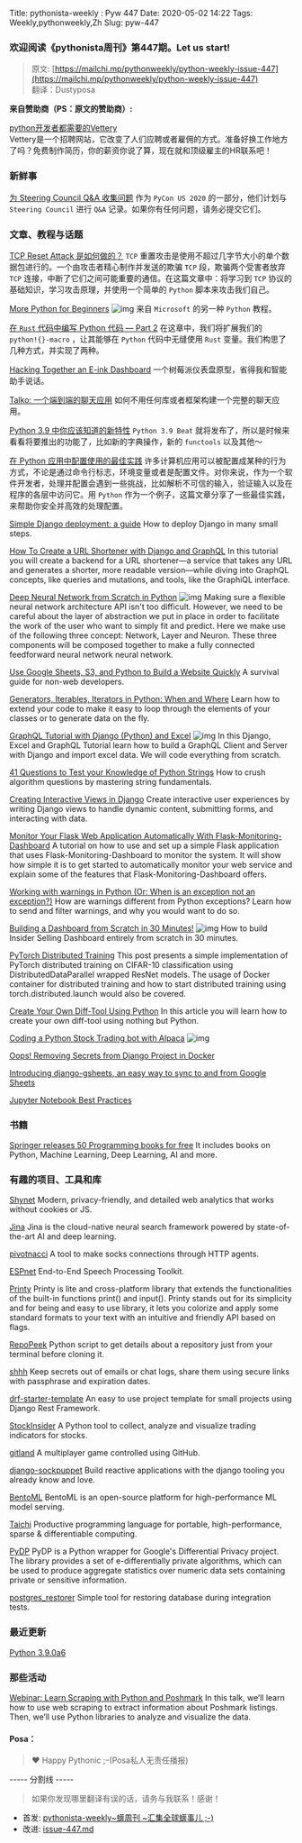 Title: pythonista-weekly : Pyw 447
Date: 2020-05-02 14:22
Tags: Weekly,pythonweekly,Zh 
Slug: pyw-447

### 欢迎阅读《pythonista周刊》第447期。Let us start!


>原文: [https://mailchi.mp/pythonweekly/python-weekly-issue-447](https://mailchi.mp/pythonweekly/python-weekly-issue-447)  
>翻译：Dustyposa

**来自赞助商（PS：原文的赞助商）:**

[python开发者都需要的Vettery](https://www.vettery.com/tech?utm_source=newsletter&utm_medium=pythonweekly&utm_term=tech&utm_content=grouped&utm_campaign=ad-77579)  
Vettery是一个招聘网站，它改变了人们应聘或者雇佣的方式。准备好换工作地方了吗？免费制作简历，你的薪资你说了算，现在就和顶级雇主的HR联系吧！

### 新鲜事

[为 Steering Council Q&A 收集问题](https://discuss.python.org/t/collecting-questions-for-a-steering-council-q-a/4010)
作为 `PyCon US 2020` 的一部分，他们计划与 `Steering Council` 进行 `Q&A` 记录。如果你有任何问题，请务必提交它们。

### 文章、教程与话题


[TCP Reset Attack 是如何做的？](https://robertheaton.com/2020/04/27/how-does-a-tcp-reset-attack-work/)
`TCP` 重置攻击是使用不超过几字节大小的单个数据包进行的。一个由攻击者精心制作并发送的欺骗 `TCP` 段，欺骗两个受害者放弃 `TCP` 连接，中断了它们之间可能重要的通信。在这篇文章中：将学习到 `TCP` 协议的基础知识，学习攻击原理，并使用一个简单的 `Python` 脚本来攻击我们自己。

[More Python for Beginners](https://www.youtube.com/playlist?list=PLlrxD0HtieHiXd-nEby-TMCoUNwhbLUnj) ![img](https://mcusercontent.com/e2e180baf855ac797ef407fc7/images/af76283a-6e65-436c-967a-900427cf6399.png)
来自 `Microsoft` 的另一种 `Python` 教程。

[在 `Rust` 代码中编写 Python 代码 — Part 2](https://blog.m-ou.se/writing-python-inside-rust-2/)
在这章中，我们将扩展我们的 `python!{}-macro` ，让其能够在 `Python` 代码中无缝使用 `Rust` 变量。我们构思了几种方式，并实现了两种。

[Hacking Together an E-ink Dashboard](https://healeycodes.com/hacking-together-an-e-ink-dashboard/)
一个树莓派仪表盘原型，省得我和智能助手说话。

[Talko: 一个端到端的聊天应用](https://t.co/WLdF2Cmcnr)
如何不用任何库或者框架构建一个完整的聊天应用。

[Python 3.9 中你应该知道的新特性](https://martinheinz.dev/blog/21) 
`Python 3.9 Beat` 就将发布了，所以是时候来看看将要推出的功能了，比如新的字典操作，新的 `functools` 以及其他～

[在 Python 应用中配置使用的最佳实践](https://tech.preferred.jp/en/blog/working-with-configuration-in-python/)
许多计算机应用可以被配置成某种的行为方式，不论是通过命令行标志，环境变量或者是配置文件。对你来说，作为一个软件开发者，处理并配置会遇到一些挑战，比如解析不可信的输入，验证输入以及在程序的各层中访问它。用 `Python` 作为一个例子，这篇文章分享了一些最佳实践，来帮助你安全并高效的处理配置。

[Simple Django deployment: a guide](https://mattsegal.dev/simple-django-deployment.html)
How to deploy Django in many small steps.

[How To Create a URL Shortener with Django and GraphQL](https://www.digitalocean.com/community/tutorials/how-to-create-a-url-shortener-with-django-and-graphql)
In this tutorial you will create a backend for a URL shortener—a service that takes any URL and generates a shorter, more readable version—while diving into GraphQL concepts, like queries and mutations, and tools, like the GraphiQL interface.

[Deep Neural Network from Scratch in Python](https://www.youtube.com/watch?v=b_w4eEiogaE) ![img](https://mcusercontent.com/e2e180baf855ac797ef407fc7/images/af76283a-6e65-436c-967a-900427cf6399.png)
Making sure a flexible neural network architecture API isn't too difficult. However, we need to be careful about the layer of abstraction we put in place in order to facilitate the work of the user who want to simply fit and predict. Here we make use of the following three concept: Network, Layer and Neuron. These three components will be composed together to make a fully connected feedforward neural network neural network.

[Use Google Sheets, S3, and Python to Build a Website Quickly](https://t.co/kvkzPGbkeV)
A survival guide for non-web developers.

[Generators, Iterables, Iterators in Python: When and Where](https://www.pythonforthelab.com/blog/generators-iterables-iterators-python-when-and-where/)
Learn how to extend your code to make it easy to loop through the elements of your classes or to generate data on the fly.

[GraphQL Tutorial with Django (Python) and Excel](https://www.youtube.com/watch?v=nPQE5B51DQ8) ![img](https://mcusercontent.com/e2e180baf855ac797ef407fc7/images/af76283a-6e65-436c-967a-900427cf6399.png)
In this Django, Excel and GraphQL Tutorial  learn how to build a GraphQL Client and Server with Django and import excel data. We will code everything from scratch.

[41 Questions to Test your Knowledge of Python Strings](https://t.co/HkQ4FbffhD)
How to crush algorithm questions by mastering string fundamentals.

[Creating Interactive Views in Django](https://hackersandslackers.com/creating-django-views/) 
Create interactive user experiences by writing Django views to handle dynamic content, submitting forms, and interacting with data.

[Monitor Your Flask Web Application Automatically With Flask-Monitoring-Dashboard](https://t.co/mUQTNhMNaG)
A tutorial on how to use and set up a simple Flask application that uses Flask-Monitoring-Dashboard to monitor the system. It will show how simple it is to get started to automatically monitor your web service and explain some of the features that Flask-Monitoring-Dashboard offers.

[Working with warnings in Python (Or: When is an exception not an exception?)](https://lerner.co.il/2020/04/27/working-with-warnings-in-python/)
How are warnings different from Python exceptions? Learn how to send and filter warnings, and why you would want to do so.

[Building a Dashboard from Scratch in 30 Minutes!](https://www.youtube.com/watch?v=SnzwO4vEkJE) ![img](https://mcusercontent.com/e2e180baf855ac797ef407fc7/images/af76283a-6e65-436c-967a-900427cf6399.png)
How to build Insider Selling Dashboard entirely from scratch in 30 minutes.

[PyTorch Distributed Training](https://leimao.github.io/blog/PyTorch-Distributed-Training/)
This post presents a simple implementation of PyTorch distributed training on CIFAR-10 classification using DistributedDataParallel wrapped ResNet models. The usage of Docker container for distributed training and how to start distributed training using torch.distributed.launch would also be covered.

[Create Your Own Diff-Tool Using Python](https://florian-dahlitz.de/blog/create-your-own-diff-tool-using-python)
In this article you will learn how to create your own diff-tool using nothing but Python.

[Coding a Python Stock Trading bot with Alpaca](https://www.youtube.com/watch?v=9R7pCh4yCm8) ![img](https://mcusercontent.com/e2e180baf855ac797ef407fc7/images/af76283a-6e65-436c-967a-900427cf6399.png)

[Oops! Removing Secrets from Django Project in Docker](https://startcodingnow.com/removing-secrets-from-django-project-in-docker)

[Introducing django-gsheets, an easy way to sync to and from Google Sheets](https://labs.meanpug.com/sync-data-to-and-from-google-sheets-with-django-gsheets)

[Jupyter Notebook Best Practices](https://levelup.gitconnected.com/jupyter-notebook-best-practices-fc326eb5cd22)



### 书籍

[Springer releases 50 Programming books for free](https://link.springer.com/search/page/1?facet-discipline="Computer+Science"&package=mat-covid19_textbooks&facet-language="En"&facet-content-type="Book")
It includes books on Python, Machine Learning, Deep Learning, AI and more.

### 有趣的项目、工具和库


[Shynet](https://github.com/milesmcc/shynet)
Modern, privacy-friendly, and detailed web analytics that works without cookies or JS.

[Jina](https://github.com/jina-ai/jina) 
Jina is the cloud-native neural search framework powered by state-of-the-art AI and deep learning.

[pivotnacci](https://github.com/blackarrowsec/pivotnacci)
A tool to make socks connections through HTTP agents.

[ESPnet](https://github.com/espnet/espnet)
End-to-End Speech Processing Toolkit.

[Printy](https://github.com/edraobdu/printy)
Printy is lite and cross-platform library that extends the functionalities of the built-in functions print() and input(). Printy stands out for its simplicity and for being and easy to use library, it lets you colorize and apply some standard formats to your text with an intuitive and friendly API based on flags.

[RepoPeek](https://github.com/sameera-madushan/RepoPeek)
Python script to get details about a repository just from your terminal before cloning it.

[shhh](https://github.com/smallwat3r/shhh)
Keep secrets out of emails or chat logs, share them using secure links with passphrase and expiration dates.

[drf-starter-template](https://github.com/nishantwrp/drf-starter-template)
An easy to use project template for small projects using Django Rest Framework.

[StockInsider](https://github.com/charlesdong1991/StockInsider)
A Python tool to collect, analyze and visualize trading indicators for stocks.

[gitland](https://github.com/programical/gitland)
A multiplayer game controlled using GitHub.

[django-sockpuppet](https://github.com/jonathan-s/django-sockpuppet)
Build reactive applications with the django tooling you already know and love. 

[BentoML](https://github.com/bentoml/BentoML) 
BentoML is an open-source platform for high-performance ML model serving.

[Taichi](https://github.com/taichi-dev/taichi) 
Productive programming language for portable, high-performance, sparse & differentiable computing.

[PyDP](https://github.com/OpenMined/PyDP) 
PyDP is a Python wrapper for Google's Differential Privacy project. The library provides a set of e-differentially private algorithms, which can be used to produce aggregate statistics over numeric data sets containing private or sensitive information.

[postgres_restorer](https://github.com/pyux/postgres_restorer)
Simple tool for restoring database during integration tests.

### 最近更新

[Python 3.9.0a6](https://mail.python.org/archives/list/python-committers@python.org/message/JJWIXYICQHCEFCJCCXVSWTP5O67UVCQC/)

### 那些活动

[Webinar: Learn Scraping with Python and Poshmark](https://my.demio.com/ref/jjUDGs9tqIYdFYiS)
In this talk, we’ll learn how to use web scraping to extract information about Poshmark listings. Then, we’ll use Python libraries to analyze and visualize the data.

#### Posa：

> ❤️ Happy Pythonic ;-(Posa私人无责任播报)  

----- 分割线 -----

> 如果你发现哪里翻译有误的话，请务与我联系！感谢！




- 首发: [pythonista-weekly~蠎周刊 ~汇集全球蠎事儿 ;-)](http://weekly.pychina.org/python-weekly/pyw-447.html)
- 改进: [issue-447.md](https://github.com/PyChina/weekly/blob/master/content/python-weekly/issue%23447.md)

